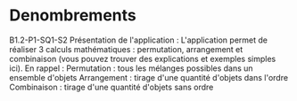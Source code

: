 # Denombrements
B1.2-P1-SQ1-S2
Présentation de l'application :
L'application permet de réaliser 3 calculs mathématiques : permutation, arrangement et combinaison (vous pouvez trouver des explications et exemples simples ici).
En rappel :
Permutation : tous les mélanges possibles dans un ensemble d'objets
Arrangement  : tirage d'une quantité d'objets dans l'ordre
Combinaison : tirage d'une quantité d'objets sans ordre
